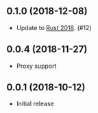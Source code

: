 ## 0.1.0 (2018-12-08)

* Update to [Rust 2018]. (#12)

## 0.0.4 (2018-11-27)

* Proxy support

## 0.0.1 (2018-10-12)

* Initial release

[Rust 2018]: https://blog.rust-lang.org/2018/12/06/Rust-1.31-and-rust-2018.html

